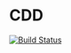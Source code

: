 # CDD

[![Build Status](https://travis-ci.org/blegat/CDD.jl.svg?branch=master)](https://travis-ci.org/blegat/CDD.jl)
